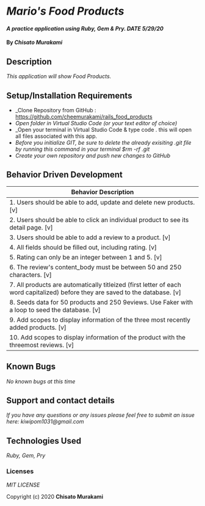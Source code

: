 # _Mario's Food Products_

#### _A practice application using Ruby, Gem & Pry. DATE 5/29/20_

#### By _**Chisato Murakami**_

## Description

_This application will show Food Products._ 

## Setup/Installation Requirements

* _Clone Repository from GitHub : https://github.com/cheemurakami/rails_food_products
* _Open folder in Virtual Studio Code (or your text editor of choice)_
* _Open your terminal in Virtual Studio Code & type code . this will open all files associated with this app. 
* _Before you initialize GIT, be sure to delete the already exisiting .git file by running this command in your terminal $rm -rf .git_
* _Create your own repository and push new changes to GitHub_

## Behavior Driven Development 

|   Behavior Description        |
|-------------------------------|
| 1. Users should be able to add, update and delete new products. [v]|
| 2. Users should be able to click an individual product to see its detail page. [v]|
| 3. Users should be able to add a review to a product. [v]|
| 4. All fields should be filled out, including rating. [v]|
| 5. Rating can only be an integer between 1 and 5. [v]|
| 6. The review's content_body must be between 50 and 250 characters. [v]|
| 7. All products are automatically titleized (first letter of each word capitalized) before they are saved to the database. [v]|
| 8. Seeds data for 50 products and 250 9eviews. Use Faker with a loop to seed the database. [v]|
| 9. Add scopes to display information of the three most recently added products. [v]|
| 10. Add scopes to display information of the product with the threemost reviews. [v]|




## Known Bugs

_No known bugs at this time_

## Support and contact details

_If you have any questions or any issues please feel free to submit an issue here: kiwipom1031@gmail.com_

## Technologies Used

_Ruby, Gem, Pry_ 


### Licenses
*MIT LICENSE*

Copyright (c) 2020 **Chisato Murakami**
